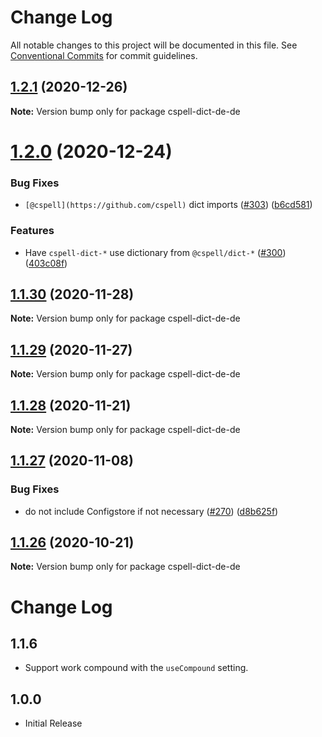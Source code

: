 # Change Log

All notable changes to this project will be documented in this file.
See [Conventional Commits](https://conventionalcommits.org) for commit guidelines.

## [1.2.1](https://github.com/streetsidesoftware/cspell-dicts/compare/cspell-dict-de-de@1.2.0...cspell-dict-de-de@1.2.1) (2020-12-26)

**Note:** Version bump only for package cspell-dict-de-de





# [1.2.0](https://github.com/streetsidesoftware/cspell-dicts/compare/cspell-dict-de-de@1.1.30...cspell-dict-de-de@1.2.0) (2020-12-24)


### Bug Fixes

* `[@cspell](https://github.com/cspell)` dict imports ([#303](https://github.com/streetsidesoftware/cspell-dicts/issues/303)) ([b6cd581](https://github.com/streetsidesoftware/cspell-dicts/commit/b6cd58114caa8752fba69522e6b740a4be74dd6e))


### Features

* Have `cspell-dict-*` use dictionary from `@cspell/dict-*` ([#300](https://github.com/streetsidesoftware/cspell-dicts/issues/300)) ([403c08f](https://github.com/streetsidesoftware/cspell-dicts/commit/403c08fbd1d11a083f586e591b87ef9a47f71944))





## [1.1.30](https://github.com/streetsidesoftware/cspell-dicts/compare/cspell-dict-de-de@1.1.29...cspell-dict-de-de@1.1.30) (2020-11-28)

**Note:** Version bump only for package cspell-dict-de-de





## [1.1.29](https://github.com/streetsidesoftware/cspell-dicts/compare/cspell-dict-de-de@1.1.28...cspell-dict-de-de@1.1.29) (2020-11-27)

**Note:** Version bump only for package cspell-dict-de-de





## [1.1.28](https://github.com/streetsidesoftware/cspell-dicts/compare/cspell-dict-de-de@1.1.27...cspell-dict-de-de@1.1.28) (2020-11-21)

**Note:** Version bump only for package cspell-dict-de-de

## [1.1.27](https://github.com/streetsidesoftware/cspell-dicts/compare/cspell-dict-de-de@1.1.26...cspell-dict-de-de@1.1.27) (2020-11-08)

### Bug Fixes

- do not include Configstore if not necessary ([#270](https://github.com/streetsidesoftware/cspell-dicts/issues/270)) ([d8b625f](https://github.com/streetsidesoftware/cspell-dicts/commit/d8b625f2f42d5cc6c4a9390216ac1e5037886e44))

## [1.1.26](https://github.com/streetsidesoftware/cspell-dicts/compare/cspell-dict-de-de@1.1.25...cspell-dict-de-de@1.1.26) (2020-10-21)

**Note:** Version bump only for package cspell-dict-de-de

# Change Log

## 1.1.6

- Support work compound with the `useCompound` setting.

## 1.0.0

- Initial Release

